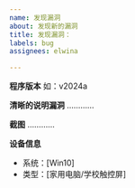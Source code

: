 ```yaml
---
name: 发现漏洞
about: 发现新的漏洞
title: 发现漏洞：
labels: bug
assignees: elwina

---
```


**程序版本**
如：v2024a

**清晰的说明漏洞**
…………

**截图**
…………

**设备信息**
 - 系统：[Win10]
 - 类型：[家用电脑/学校触控屏]
